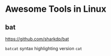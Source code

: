 # Awesome Tools in Linux

## bat

https://github.com/sharkdp/bat

`batcat` syntax highlighting version `cat`
